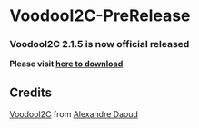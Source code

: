 # VoodooI2C-PreRelease

### VoodooI2C 2.1.5 is now official released 
**Please visit [here to download](https://github.com/alexandred/VoodooI2C/releases/tag/2.1.5)**

## Credits
[VoodooI2C](https://github.com/alexandred/VoodooI2C) from [Alexandre Daoud](https://github.com/alexandred)
